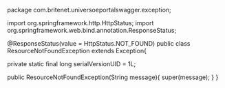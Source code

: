 package com.britenet.universoeportalswagger.exception;

import org.springframework.http.HttpStatus;
import org.springframework.web.bind.annotation.ResponseStatus;

@ResponseStatus(value = HttpStatus.NOT_FOUND)
public class ResourceNotFoundException extends Exception{

 private static final long serialVersionUID = 1L;

 public ResourceNotFoundException(String message){
     super(message);
    }
}
